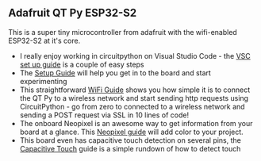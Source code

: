 ## Adafruit QT Py ESP32-S2 ##

This is a super tiny microcontroller from adafruit with the wifi-enabled ESP32-S2 at it's core.


- I really enjoy working in circuitpython on Visual Studio Code - the [VSC set up guide](https://github.com/mynah22/microLiftoff/tree/main/qtpy-esp32s2/vsc.md) is a couple of easy steps 
- The [Setup Guide](https://github.com/mynah22/microLiftoff/tree/main/qtpy-esp32s2/setup.md) will help you get in to the board and start experimenting
- This straightforward [WiFi Guide](https://github.com/mynah22/microLiftoff/tree/main/qtpy-esp32s2/wifi.md) shows you how simple it is to connect the QT Py to a wireless network and start sending http requests using CircuitPython - go from zero to connected to a wireless network and sending a POST request via SSL in 10 lines of code!
- The onboard Neopixel is an awesome way to get information from your board at a glance. This [Neopixel guide](https://github.com/mynah22/microLiftoff/tree/main/qtpy-esp32s2/neoPixel.md) will add color to your project.
- This board even has capacitive touch detection on several pins, the [Capacitive Touch](https://github.com/mynah22/microLiftoff/tree/main/qtpy-esp32s2/capacitiveTouch.md) guide is a simple rundown of how to detect touch
